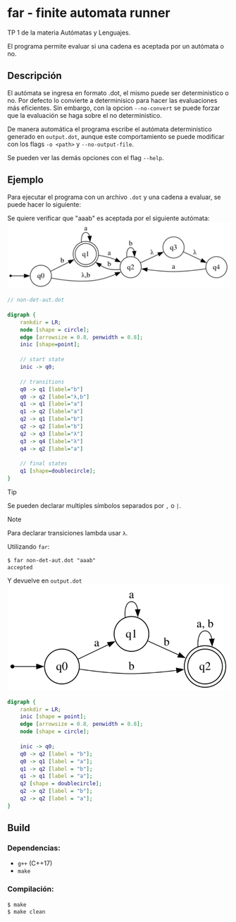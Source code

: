 # far - finite automata runner
TP 1 de la materia Autómatas y Lenguajes.

El programa permite evaluar si una cadena es aceptada por un autómata o no.

## Descripción
El autómata se ingresa en formato .dot, el mismo puede ser deterministico o no.
Por defecto lo convierte a determinisico para hacer las evaluaciones más eficientes. Sin embargo, con la opcion `--no-convert` se puede forzar que la evaluación se haga sobre el no deterministico.

De manera automática el programa escribe el autómata deterministico generado en `output.dot`, aunque este comportamiento se puede modificar con los flags `-o <path>` y `--no-output-file`.


Se pueden ver las demás opciones con el flag `--help`.

## Ejemplo

Para ejecutar el programa con un archivo `.dot` y una cadena a evaluar, se puede hacer lo siguiente:

Se quiere verificar que "aaab" es aceptada por el siguiente autómata:
![non deterministic automata](non-det-aut.svg)

````dot
// non-det-aut.dot

digraph {
    rankdir = LR;
    node [shape = circle];
    edge [arrowsize = 0.8, penwidth = 0.8];
    inic [shape=point];

    // start state
    inic -> q0;

    // transitions
    q0 -> q1 [label="b"]
    q0 -> q2 [label="λ,b"]
    q1 -> q1 [label="a"]
    q1 -> q2 [label="a"]
    q2 -> q1 [label="b"]
    q2 -> q2 [label="b"]
    q2 -> q3 [label="λ"]
    q3 -> q4 [label="λ"]
    q4 -> q2 [label="a"]

    // final states
    q1 [shape=doublecircle];
}
````

> [!TIP]
> Se pueden declarar multiples símbolos separados por `,` o  `|`.

> [!NOTE]
> Para declarar transiciones lambda usar `λ`.

Utilizando `far`:

````
$ far non-det-aut.dot "aaab"
accepted
````

Y devuelve en `output.dot`
![output (equivalent deterministic automata)](output.svg)

````dot
digraph {
    rankdir = LR;
    inic [shape = point];
    edge [arrowsize = 0.8, penwidth = 0.8];
    node [shape = circle];

    inic -> q0;
    q0 -> q2 [label = "b"];
    q0 -> q1 [label = "a"];
    q1 -> q2 [label = "b"];
    q1 -> q1 [label = "a"];
    q2 [shape = doublecircle];
    q2 -> q2 [label = "b"];
    q2 -> q2 [label = "a"];
}
````

## Build

### Dependencias:

- `g++` (C++17)
- `make`

### Compilación:
````
$ make
$ make clean
````
